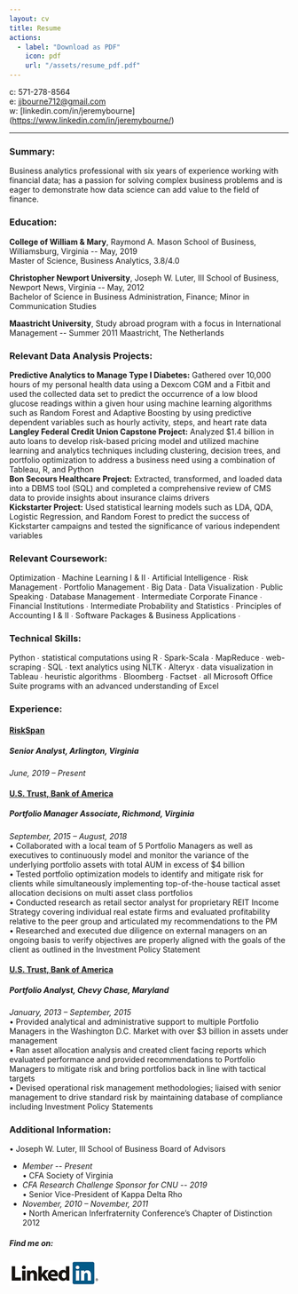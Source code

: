 ```yaml
---
layout: cv
title: Resume
actions:
  - label: "Download as PDF"
    icon: pdf
    url: "/assets/resume_pdf.pdf"
---
```



c: 571-278-8564     
e: jjbourne712@gmail.com     
w: [linkedin.com/in/jeremybourne] (https://www.linkedin.com/in/jeremybourne/)     
____________________________________________________________________________

### Summary:
Business analytics professional with six years of experience working with financial data; has a passion for solving complex business problems and is eager to demonstrate how data science can add value to the field of finance. 

### Education:
**College of William & Mary**, Raymond A. Mason School of Business, Williamsburg, Virginia -- May, 2019  
Master of Science, Business Analytics, 3.8/4.0 

**Christopher Newport University**, Joseph W. Luter, III School of Business, Newport News, Virginia -- May, 2012  
Bachelor of Science in Business Administration, Finance; Minor in Communication Studies 

**Maastricht University**, Study abroad program with a focus in International Management -- Summer  2011
Maastricht, The Netherlands

### Relevant Data Analysis Projects:  
**Predictive Analytics to Manage Type I Diabetes:** Gathered over 10,000 hours of my personal health data using a Dexcom CGM and a Fitbit and used the collected data set to predict 
the occurrence of a low blood glucose readings within a given hour using machine learning algorithms such as Random Forest and Adaptive Boosting by using predictive dependent variables 
such as hourly activity, steps, and heart rate data   
**Langley Federal Credit Union Capstone Project:** Analyzed $1.4 billion in auto loans to develop risk-based pricing model and utilized machine learning and analytics techniques 
including clustering, decision trees, and portfolio optimization to address a business need using a combination of Tableau, R, and Python  
**Bon Secours Healthcare Project:** Extracted, transformed, and loaded data into a DBMS tool (SQL) and completed a comprehensive review of CMS data to provide insights about insurance claims drivers  
**Kickstarter Project:** Used statistical learning models such as LDA, QDA, Logistic Regression, and Random Forest to predict the success of Kickstarter campaigns and tested the 
significance of various independent variables

### Relevant Coursework:  
Optimization ∙ Machine Learning I & II ∙ Artificial Intelligence ∙ Risk Management ∙ Portfolio Management ∙ Big Data ∙ Data Visualization ∙ Public Speaking ∙ Database Management ∙ Intermediate Corporate Finance ∙ Financial Institutions ∙ Intermediate Probability and Statistics ∙ Principles of Accounting I & II ∙ Software Packages & Business Applications ∙ 

### Technical Skills:  
Python ∙ statistical computations using R ∙ Spark-Scala ∙ MapReduce ∙ web-scraping ∙ SQL ∙ text analytics using NLTK ∙ Alteryx ∙ data visualization in Tableau ∙ heuristic algorithms ∙ Bloomberg ∙ Factset ∙ all Microsoft Office Suite programs with an advanced understanding of Excel 

### Experience:

#### [RiskSpan](https://riskspan.com/)  
##### **Senior Analyst**, Arlington, Virginia
*June, 2019 – Present*  

#### [U.S. Trust, Bank of America](https://www.privatebank.bankofamerica.com/solutions/individuals-families/investment-management.html?cm_mmc=GWIM-USTrust-_-Google-PS-_-Investment_Management-_-Brand_Core_Exact_Sitelinks&gclid=EAIaIQobChMIneqhlraR4wIVQ7nACh1MCAs1EAAYASADEgI1nfD_BwE&gclsrc=aw.ds)  
##### **Portfolio Manager Associate**, Richmond, Virginia
*September, 2015 – August, 2018*  
•	Collaborated with a local team of 5 Portfolio Managers as well as executives to continuously model and monitor the variance of the underlying portfolio assets with total AUM in excess of $4 billion  
•	Tested portfolio optimization models to identify and mitigate risk for clients while simultaneously implementing top-of-the-house tactical asset allocation decisions on multi asset class portfolios  
•	Conducted research as retail sector analyst for proprietary REIT Income Strategy covering individual real estate firms and evaluated profitability relative to the peer group and articulated my recommendations to the PM   
•	Researched and executed due diligence on external managers on an ongoing basis to verify objectives are properly aligned with the goals of the client as outlined in the Investment Policy Statement 

#### [U.S. Trust, Bank of America](https://www.privatebank.bankofamerica.com/solutions/individuals-families/investment-management.html?cm_mmc=GWIM-USTrust-_-Google-PS-_-Investment_Management-_-Brand_Core_Exact_Sitelinks&gclid=EAIaIQobChMIneqhlraR4wIVQ7nACh1MCAs1EAAYASADEgI1nfD_BwE&gclsrc=aw.ds)    
##### **Portfolio Analyst**, Chevy Chase, Maryland
*January, 2013 – September, 2015*    
•	Provided analytical and administrative support to multiple Portfolio Managers in the Washington D.C. Market with over $3 billion in assets under management  
•	Ran asset allocation analysis and created client facing reports which evaluated performance and provided recommendations to Portfolio Managers to mitigate risk and bring portfolios back in line with tactical targets  
•	Devised operational risk management methodologies; liaised with senior management to drive standard risk by maintaining database of compliance including Investment Policy Statements

### Additional Information:  
•	Joseph W. Luter, III School of Business Board of Advisors  
  - *Member -- Present*  
•	CFA Society of Virginia  
  - *CFA Research Challenge Sponsor for CNU -- 2019*  
•	Senior Vice-President of Kappa Delta Rho  
  - *November, 2010 – November, 2011*  
•	North American Inferfraternity Conference’s Chapter of Distinction 2012  


##### Find me on:  

[![button](/assets/linkedin.png)](https://www.linkedin.com/in/jeremybourne/)